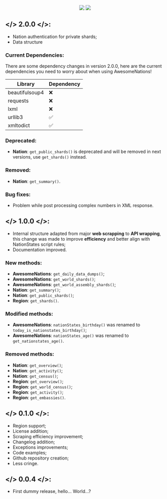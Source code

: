<p align="center">
  <img src="https://i.imgur.com/apn9Y52.png" #gh-light-mode-only/>
  <img src="https://i.imgur.com/6brBjtZ.png" #gh-dark-mode-only/>
</p>

## </> 2.0.0 </>:

- Nation authentication for private shards;
- Data structure

### Current Dependencies:

There are some dependency changes in version 2.0.0, here are the current dependencies you need to worry about when using AwesomeNations!

| Library                | Dependency         |
| -----------------------| ------------------ |
|  beautifulsoup4        | :x:                |
|  requests              | :x:                |
|  lxml                  | :x:                |
|  urllib3               | :white_check_mark: |
|  xmltodict             | :white_check_mark: |

### Deprecated:
- **Nation**: `get_public_shards()` is deprecated and will be removed in next versions, use `get_shards()` instead.

### Removed:
- **Nation**: `get_summary()`.

### Bug fixes:
- Problem while post processing complex numbers in XML response.

## </> 1.0.0 </>:

- Internal structure adapted from major **web scrapping** to **API wrapping**, this change was made to improve **efficiency** and better align with NationStates script rules;
- Documentation improved.

### New methods:
- **AwesomeNations**: `get_daily_data_dumps()`;
- **AwesomeNations**: `get_world_shards()`;
- **AwesomeNations**: `get_world_assembly_shards()`;
- **Nation**: `get_summary()`;
- **Nation**: `get_public_shards()`;
- **Region**: `get_shards()`.

### Modified methods:
- **AwesomeNations**: `nationStates_birthday()` was renamed to `today_is_nationstates_birthday()`;
- **AwesomeNations**: `nationStates_age()` was renamed to `get_nationstates_age()`.

### Removed methods:
- **Nation**: `get_overview()`;
- **Nation**: `get_activity()`;
- **Nation**: `get_census()`;
- **Region**: `get_overview()`;
- **Region**: `get_world_census()`;
- **Region**: `get_activity()`;
- **Region**: `get_embassies()`.

## </> 0.1.0 </>:

- Region support;
- License addition;
- Scraping efficiency improvement;
- Changelog addition;
- Exceptions improvements;
- Code examples;
- Github repository creation;
- Less cringe.

## </> 0.0.4 </>:

- First dummy release, hello... World...?